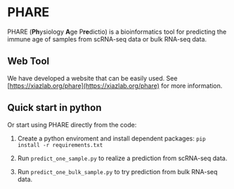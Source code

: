 # PHARE  
PHARE (**Ph**ysiology **A**ge P**re**dictio) is a bioinformatics tool for predicting the immune age of samples from scRNA-seq data or bulk RNA-seq data.

## Web Tool
We have developed a website that can be easily used. See [https://xiazlab.org/phare](https://xiazlab.org/phare) for more information.

## Quick start in python
Or start using PHARE directly from the code:

1. Create a python enviroment and install dependent packages: `pip install -r requirements.txt`

2. Run `predict_one_sample.py` to realize a prediction from scRNA-seq data. 

3. Run `predict_one_bulk_sample.py` to try prediction from bulk RNA-seq data.

